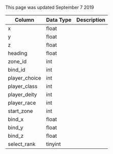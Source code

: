 This page was updated September 7 2019

| Column        | Data Type | Description |
| ------------- | --------- | ----------- |
| x             | float     |             |
| y             | float     |             |
| z             | float     |             |
| heading       | float     |             |
| zone_id       | int       |             |
| bind_id       | int       |             |
| player_choice | int       |             |
| player_class  | int       |             |
| player_deity  | int       |             |
| player_race   | int       |             |
| start_zone    | int       |             |
| bind_x        | float     |             |
| bind_y        | float     |             |
| bind_z        | float     |             |
| select_rank   | tinyint   |             |